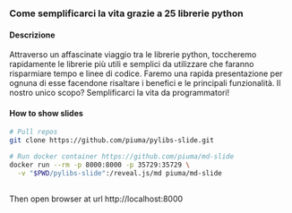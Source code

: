 ### Come semplificarci la vita grazie a 25 librerie python

#### Descrizione

Attraverso un affascinate viaggio tra le librerie python, toccheremo
rapidamente le librerie più utili e semplici da utilizzare che faranno
risparmiare tempo e linee di codice. Faremo una rapida presentazione per
ognuna di esse facendone risaltare i benefici e le principali
funzionalità. Il nostro unico scopo? Semplificarci la vita da
programmatori!

#### How to show slides

```bash
# Pull repos
git clone https://github.com/piuma/pylibs-slide.git

# Run docker container https://github.com/piuma/md-slide
docker run --rm -p 8000:8000 -p 35729:35729 \
  -v "$PWD/pylibs-slide":/reveal.js/md piuma/md-slide
  
```
Then open browser at url http://localhost:8000
